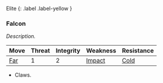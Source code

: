 Elite
{: .label .label-yellow }
### Falcon
*Description.*

| Move                          | Threat | Integrity | Weakness                          | Resistance                       |
| ----------------------------- | ------ | --------- | --------------------------------- | -------------------------------- |
| [Far](Game/Core/Movement#Far) | 1      | 2         | [Impact](Game/Core/Injury#Impact) | [Cold](Game/Core/Injury#Cold) |

* Claws.
